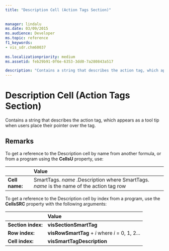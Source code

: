 ```yaml
---
title: "Description Cell (Action Tags Section)"
 
 
manager: lindalu
ms.date: 03/09/2015
ms.audience: Developer
ms.topic: reference
f1_keywords:
- vis_sdr.chm60037
 
ms.localizationpriority: medium
ms.assetid: feb29b91-0f6e-6353-3dd0-7a280843a517

description: "Contains a string that describes the action tag, which appears as a tool tip when users place their pointer over the tag."
---
```


# Description Cell (Action Tags Section)

Contains a string that describes the action tag, which appears as a tool tip when users place their pointer over the tag.
  
## Remarks

To get a reference to the Description cell by name from another formula, or from a program using the **CellsU** property, use: 
  
||Value |
|:-----|:-----|
| **Cell name:**  <br/> | SmartTags.  *name*  .Description           where SmartTags. *name*  is the name of the action tag row  <br/> |
   
To get a reference to the Description cell by index from a program, use the **CellsSRC** property with the following arguments: 
  
||Value |
|:-----|:-----|
| **Section index:**  <br/> |**visSectionSmartTag** <br/> |
| **Row index:**  <br/> |**visRowSmartTag** +  *i*            where  *i*  = 0, 1, 2... |
| **Cell index:**  <br/> |**visSmartTagDescription** <br/> |
   

